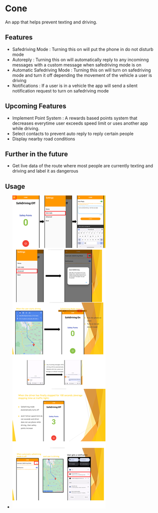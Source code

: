 # Cone

An app that helps prevent texting and driving.

## Features
- Safedriving Mode : Turning this on will put the phone in do not disturb mode
- Autoreply : Turning this on will automatically reply to any incominng messages with a custom message when safedriving mode is on
- Automatic Safedriving Mode : Turning this on will turn on safedriving mode and turn it off depending the movement of the vehicle a user is driving
- Notifications : If a user is in a vehicle the app will send a silent notification request to turn on safedriving mode

## Upcoming Features
- Implement Point System : A rewards based points system that decreases everytime user exceeds speed limit or uses another app while driving.
- Select contacts to prevent auto reply to reply certain people
- Display nearby road conditions

## Further in the future
- Get live data of the route where most people are currently texting and driving and label it as dangerous

## Usage
- ![Steps](https://github.com/shibampokerail/Cone/blob/main/Demo.png?raw=true)



